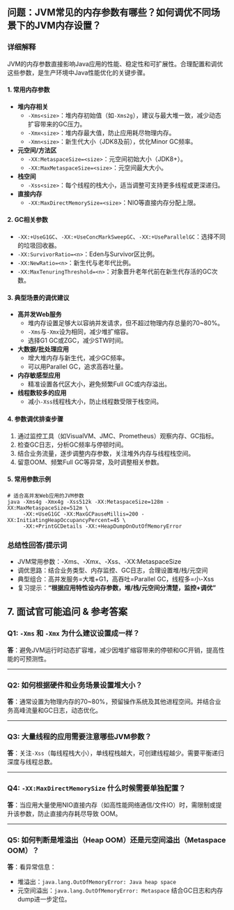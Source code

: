 ## 问题：JVM常见的内存参数有哪些？如何调优不同场景下的JVM内存设置？

### 详细解释

JVM的内存参数直接影响Java应用的性能、稳定性和可扩展性。合理配置和调优这些参数，是生产环境中Java性能优化的关键步骤。

#### 1. 常用内存参数

- **堆内存相关**
  - `-Xms<size>`：堆内存初始值（如`-Xms2g`），建议与最大堆一致，减少动态扩容带来的GC压力。
  - `-Xmx<size>`：堆内存最大值，防止应用耗尽物理内存。
  - `-Xmn<size>`：新生代大小（JDK8及前），优化Minor GC频率。
- **元空间/方法区**
  - `-XX:MetaspaceSize=<size>`：元空间初始大小（JDK8+）。
  - `-XX:MaxMetaspaceSize=<size>`：元空间最大大小。
- **栈空间**
  - `-Xss<size>`：每个线程的栈大小，适当调整可支持更多线程或更深递归。
- **直接内存**
  - `-XX:MaxDirectMemorySize=<size>`：NIO等直接内存分配上限。

#### 2. GC相关参数

- `-XX:+UseG1GC`、`-XX:+UseConcMarkSweepGC`、`-XX:+UseParallelGC`：选择不同的垃圾回收器。
- `-XX:SurvivorRatio=<n>`：Eden与Survivor区比例。
- `-XX:NewRatio=<n>`：新生代与老年代比例。
- `-XX:MaxTenuringThreshold=<n>`：对象晋升老年代前在新生代存活的GC次数。

#### 3. 典型场景的调优建议

- **高并发Web服务**
  - 堆内存设置足够大以容纳并发请求，但不超过物理内存总量的70~80%。
  - `-Xms`与`-Xmx`设为相同，减少堆扩缩容。
  - 选择G1 GC或ZGC，减少STW时间。
- **大数据/批处理应用**
  - 增大堆内存与新生代，减少GC频率。
  - 可以用Parallel GC，追求高吞吐量。
- **内存敏感型应用**
  - 精准设置各代区大小，避免频繁Full GC或内存溢出。
- **线程数较多的应用**
  - 减小`-Xss`线程栈大小，防止线程数受限于栈空间。

#### 4. 参数调优排查步骤

1. 通过监控工具（如VisualVM、JMC、Prometheus）观察内存、GC指标。
2. 检查GC日志，分析GC频率与停顿时间。
3. 结合业务流量，逐步调整内存参数，关注堆外内存与线程栈空间。
4. 留意OOM、频繁Full GC等异常，及时调整相关参数。

#### 5. 常用参数示例

```shell
# 适合高并发Web应用的JVM参数
java -Xms4g -Xmx4g -Xss512k -XX:MetaspaceSize=128m -XX:MaxMetaspaceSize=512m \
     -XX:+UseG1GC -XX:MaxGCPauseMillis=200 -XX:InitiatingHeapOccupancyPercent=45 \
     -XX:+PrintGCDetails -XX:+HeapDumpOnOutOfMemoryError
```

### 总结性回答/提示词

- JVM常用参数：-Xms、-Xmx、-Xss、-XX:MetaspaceSize
- 调优思路：结合业务类型、内存监控、GC日志，合理设置堆/栈/元空间
- 典型组合：高并发服务=大堆+G1，高吞吐=Parallel GC，线程多=小-Xss
- 复习提示：**“根据应用特性设内存参数，堆/栈/元空间分清楚，监控+调优”**

## 7. 面试官可能追问 & 参考答案

### Q1: `-Xms` 和 `-Xmx` 为什么建议设置成一样？
**答**：避免JVM运行时动态扩容堆，减少因堆扩缩容带来的停顿和GC开销，提高性能的可预测性。

---

### Q2: 如何根据硬件和业务场景设置堆大小？
**答**：通常设置为物理内存的70~80%，预留操作系统及其他进程空间。并结合业务高峰流量和GC日志，动态优化。

---

### Q3: 大量线程的应用需要注意哪些JVM参数？
**答**：关注`-Xss`（每线程栈大小），单线程栈越大，可创建线程越少。需要平衡递归深度与线程总数。

---

### Q4: `-XX:MaxDirectMemorySize` 什么时候需要单独配置？
**答**：当应用大量使用NIO直接内存（如高性能网络通信/文件IO）时，需限制或提升该参数，防止直接内存耗尽导致 OOM。

---

### Q5: 如何判断是堆溢出（Heap OOM）还是元空间溢出（Metaspace OOM）？
**答**：看异常信息：
- 堆溢出：`java.lang.OutOfMemoryError: Java heap space`
- 元空间溢出：`java.lang.OutOfMemoryError: Metaspace`
  结合GC日志和内存dump进一步定位。